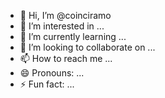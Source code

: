 - 👋 Hi, I’m @coinciramo
- 👀 I’m interested in ...
- 🌱 I’m currently learning ...
- 💞️ I’m looking to collaborate on ...
- 📫 How to reach me ...
- 😄 Pronouns: ...
- ⚡ Fun fact: ...

<!---
coinciramo/coinciramo is a ✨ special ✨ repository because its `README.md` (this file) appears on your GitHub profile.
You can click the Preview link to take a look at your changes.
--->
